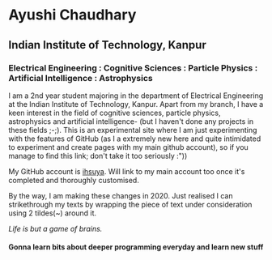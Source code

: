 # Ayushi Chaudhary
## Indian Institute of Technology, Kanpur

### Electrical Engineering : Cognitive Sciences : Particle Physics : Artificial Intelligence : Astrophysics

I am a 2nd year student majoring in the department of Electrical Engineering at the Indian Institute of Technology, Kanpur. Apart from my branch, I have a keen interest in the field of cognitive sciences, particle physics, astrophysics and artificial intelligence- (but I haven't done any projects in these fields ;-;). This is an experimental site where I am just experimenting with the features of GitHub (as I a extremely new here and quite intimidated to experiment and create pages with my main github account), so if you manage to find this link; don't take it too seriously :"))

My GitHub account is [ihsuya](https://ihsuya.github.io/). Will link to my main account too once it's completed and thoroughly customised.

By the way, I am making these changes in 2020. Just realised I can strikethrough my texts by wrapping the piece of text under consideration using 2 tildes(~) around it. 

*Life is but a game of brains.*

#### Gonna learn bits about deeper programming everyday and learn new stuff







